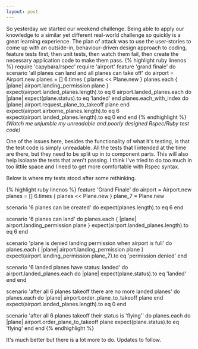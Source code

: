 ```yaml
---
layout: post
---
```

So yesterday we started our weekend challenge.  Being able to apply our knowledge to a similar yet different real-world challenge so quickly is a great learning experience.
The plan of attack was to use the user-stories to come up with an outside-in, behaviour-driven design approach to coding, feature tests first, then unit tests, then watch them fail, then create the necessary application code to make them pass.
{% highlight ruby linenos %}
require 'capybara/rspec'
require 'airport'
feature 'grand finale' do
  scenario 'all planes can land and all planes can take off' do
    airport = Airport.new
    planes = []
    6.times { planes << Plane.new  }
    planes.each { |plane| airport.landing_permission plane }
    expect(airport.landed_planes.length).to eq 6
    airport.landed_planes.each do |plane|
      expect(plane.status).to eq 'landed'
    end
    planes.each_with_index do |plane|
      airport.request_plane_to_takeoff plane
    end
    expect(airport.airborne_planes.length).to eq 6
    expect(airport.landed_planes.length).to eq 0
  end
end
{% endhighlight %}
*(Watch me unjumble my unreadable and poorly designed Rspec/Ruby test code)*

One of the issues here, besides the functionality of what it's testing, is that the test code is simply unreadable.  All the tests that I intended at the time are there, but they need to be split up in to component parts.  This will also help isolaate the tests that aren't passing.
I think I've tried to do too much in too littile space and I need to get more comfortable with Rspec syntax.

Below is where my tests stood after some rethinking.

{% highlight ruby linenos %}
feature 'Grand Finale' do
  airport = Airport.new
  planes = []
  6.times { planes << Plane.new }
  plane_7 = Plane.new

  scenario '6 planes can be created' do
    expect(planes.length).to eq 6
  end

  scenario '6 planes can land' do
    planes.each { |plane| airport.landing_permission plane }
    expect(airport.landed_planes.length).to eq 6
  end

  scenario 'plane is denied landing permission when airport is full' do
    planes.each { |plane| airport.landing_permission plane }
    expect(airport.landing_permission plane_7).to eq 'permission denied'
  end

  scenario '6 landed planes have status: landed' do
    airport.landed_planes.each do |plane|
      expect(plane.status).to eq 'landed'
    end
  end

  scenario 'after all 6 planes takeoff there are no more landed planes' do
    planes.each do |plane|
      airport.order_plane_to_takeoff plane
    end
    expect(airport.landed_planes.length).to eq 0
  end

  scenario 'after all 6 planes takeoff their status is \'flying\'' do
    planes.each do |plane|
      airport.order_plane_to_takeoff plane
      expect(plane.status).to eq 'flying'
    end
  end
{% endhighlight %}

It's much better but there is a lot more to do.  Updates to follow.
